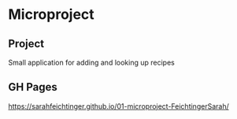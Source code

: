 # Microproject

## Project

Small application for adding and looking up recipes

## GH Pages

https://sarahfeichtinger.github.io/01-microproject-FeichtingerSarah/